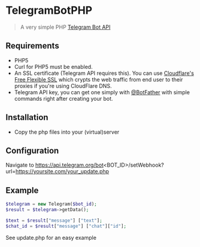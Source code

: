 # TelegramBotPHP
> A very simple PHP [Telegram Bot API](https://core.telegram.org/bots)

Requirements
---------

* PHP5
* Curl for PHP5 must be enabled.
* An SSL certificate (Telegram API requires this). You can use [Cloudflare's Free Flexible SSL](https://www.cloudflare.com/ssl) which crypts the web traffic from end user to their proxies if you're using CloudFlare DNS.
* Telegram API key, you can get one simply with [@BotFather](https://core.telegram.org/bots#botfather) with simple commands right after creating your bot.

Installation
---------

* Copy the php files into your (virtual)server

Configuration
---------

Navigate to 
https://api.telegram.org/bot<BOT_ID>/setWebhook?url=https://yoursite.com/your_update.php

Example
---------

```php
$telegram = new Telegram($bot_id);
$result = $telegram->getData();

$text = $result["message"] ["text"];
$chat_id = $result["message"] ["chat"]["id"];
```
See update.php for an easy example